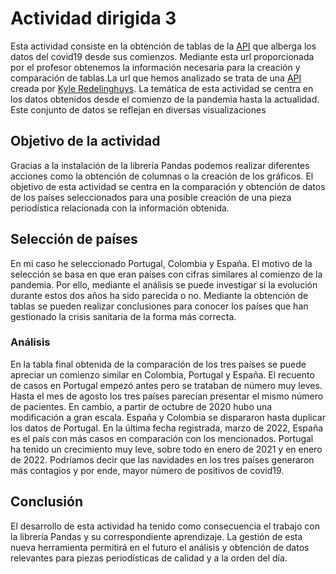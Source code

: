 # Actividad dirigida 3
Esta actividad consiste en la obtención de tablas de la [API](https://covid19api.com/) que alberga los datos del covid19 desde sus comienzos. Mediante esta url proporcionada por el profesor obtenemos la información necesaria para la creación y comparación de tablas.La url que hemos analizado se trata de una [API](https://covid19api.com/) creada por [Kyle Redelinghuys](https://twitter.com/ksredelinghuys). La temática de esta actividad se centra en los datos obtenidos desde el comienzo de la pandemia hasta la actualidad. Este conjunto de datos se reflejan en diversas visualizaciones

## Objetivo de la actividad
Gracias a la instalación de la librería Pandas podemos realizar diferentes acciones como la obtención de columnas o la creación de los gráficos. El objetivo de esta actividad se centra en la comparación y obtención de datos de los países seleccionados para una posible creación de una pieza periodística relacionada con la información obtenida.

## Selección de países
En mi caso he seleccionado Portugal, Colombia y España. El motivo de la selección se basa en que eran países con cifras similares al comienzo de la pandemia. Por ello, mediante el análisis se puede investigar si la evolución durante estos dos años ha sido parecida o no. Mediante la obtención de tablas se pueden realizar conclusiones para conocer los países que han gestionado la crisis sanitaria de la forma más correcta.

### Análisis
En la tabla final obtenida de la comparación de los tres países se puede apreciar un comienzo similar en Colombia, Portugal y España. El recuento de casos en Portugal empezó antes pero se trataban de número muy leves. Hasta el mes de agosto los tres países parecían presentar el mismo número de pacientes. En cambio, a partir de octubre de 2020 hubo una modificación a gran escala.
España y Colombia se dispararon hasta duplicar los datos de Portugal. En la última fecha registrada, marzo de 2022, España es el país con más casos en comparación con los mencionados. Portugal ha tenido un crecimiento muy leve, sobre todo en enero de 2021 y en enero de 2022. Podríamos decir que las navidades en los tres países generaron más contagios y por ende, mayor número de positivos de covid19.

## Conclusión
El desarrollo de esta actividad ha tenido como consecuencia el trabajo con la librería Pandas y su correspondiente aprendizaje. La gestión de esta nueva herramienta permitirá en el futuro el análisis y obtención de datos relevantes para piezas periodísticas de calidad y a la orden del día.
